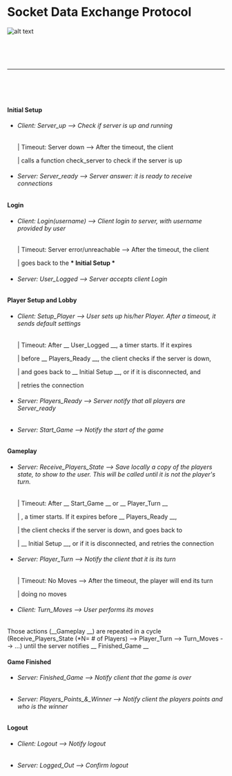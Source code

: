 # Socket Data Exchange Protocol

![alt text](https://i.imgur.com/V4ut7Pu.png)

</br></br></br>
_____________________________________________________________
</br></br></br>
#### Initial Setup

* ###### Client: Server_up --> Check if server is up and running

    | Timeout: Server down --> After the timeout, the client

    | calls a function check_server to check if the server is up

* ###### Server: Server_ready --> Server answer: it is ready to receive connections

#### Login

* ###### Client: Login(username) --> Client login to server, with username provided by user

    | Timeout: Server error/unreachable --> After the timeout, the client

    | goes back to the __* Initial Setup *__

* ###### Server: User_Logged --> Server accepts client Login

#### Player Setup and Lobby

* ###### Client: Setup_Player --> User sets up his/her Player. After a timeout, it sends default settings

    | Timeout: After __ User_Logged __, a timer starts. If it expires

    | before __ Players_Ready __, the client checks if the server is down,

    | and goes back to __ Initial Setup __, or if it is disconnected, and

    | retries the connection

* ###### Server: Players_Ready --> Server notify that all players are Server_ready
* ###### Server: Start_Game --> Notify the start of the game
#### Gameplay

* ###### Server: Receive_Players_State --> Save locally a copy of the players state, to show to the user. This will be called until it is not the player's turn.

    | Timeout: After __ Start_Game __ or __ Player_Turn __

    | , a timer starts. If it expires before __ Players_Ready __,

    | the client checks if the server is down, and goes back to

    | __ Initial Setup __, or if it is disconnected, and retries the connection

* ###### Server: Player_Turn --> Notify the client that it is its turn

    | Timeout: No Moves --> After the timeout, the player will end its turn

    | doing no moves

* ###### Client: Turn_Moves --> User performs its moves

Those actions (__Gameplay __) are repeated in a cycle (Receive_Players_State (*N= # of Players) --> Player_Turn --> Turn_Moves --> ...) until the server notifies __ Finished_Game __

#### Game Finished

* ###### Server: Finished_Game --> Notify client that the game is over
* ###### Server: Players_Points_&_Winner --> Notify client the players points and who is the winner

#### Logout

* ###### Client: Logout --> Notify logout
* ###### Server: Logged_Out --> Confirm logout
